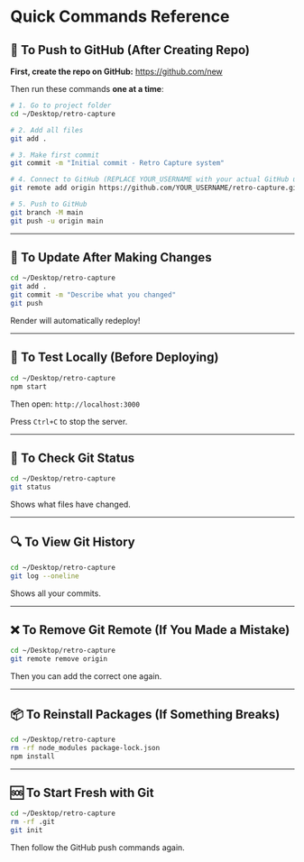 # Quick Commands Reference

## 🚀 To Push to GitHub (After Creating Repo)

**First, create the repo on GitHub:** https://github.com/new

Then run these commands **one at a time**:

```bash
# 1. Go to project folder
cd ~/Desktop/retro-capture

# 2. Add all files
git add .

# 3. Make first commit
git commit -m "Initial commit - Retro Capture system"

# 4. Connect to GitHub (REPLACE YOUR_USERNAME with your actual GitHub username!)
git remote add origin https://github.com/YOUR_USERNAME/retro-capture.git

# 5. Push to GitHub
git branch -M main
git push -u origin main
```

---

## 🔄 To Update After Making Changes

```bash
cd ~/Desktop/retro-capture
git add .
git commit -m "Describe what you changed"
git push
```

Render will automatically redeploy!

---

## 🧪 To Test Locally (Before Deploying)

```bash
cd ~/Desktop/retro-capture
npm start
```

Then open: `http://localhost:3000`

Press `Ctrl+C` to stop the server.

---

## 📝 To Check Git Status

```bash
cd ~/Desktop/retro-capture
git status
```

Shows what files have changed.

---

## 🔍 To View Git History

```bash
cd ~/Desktop/retro-capture
git log --oneline
```

Shows all your commits.

---

## ❌ To Remove Git Remote (If You Made a Mistake)

```bash
cd ~/Desktop/retro-capture
git remote remove origin
```

Then you can add the correct one again.

---

## 📦 To Reinstall Packages (If Something Breaks)

```bash
cd ~/Desktop/retro-capture
rm -rf node_modules package-lock.json
npm install
```

---

## 🆘 To Start Fresh with Git

```bash
cd ~/Desktop/retro-capture
rm -rf .git
git init
```

Then follow the GitHub push commands again.
